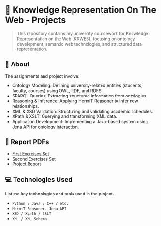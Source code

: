 # 📌 Knowledge Representation On The Web - Projects
> This repository contains my university coursework for Knowledge Representation on the Web (KRWEB), focusing on ontology development, semantic web technologies, and structured data representation.


## 📜 About
The assignments and project involve:

- Ontology Modeling: Defining university-related entities (students, faculty, courses) using OWL, RDF, and RDFS.
- SPARQL Queries: Extracting structured information from ontologies.
- Reasoning & Inference: Applying HermiT Reasoner to infer new relationships.
- XML & XSD Validation: Structuring and validating academic schedules.
- XPath & XSLT: Querying and transforming XML data.
- Application Development: Implementing a Java-based system using Jena API for ontology interaction.


## 📑 Report PDFs
- [First Exercises Set](https://github.com/alex-xiarchos/ceid-krweb/blob/main/KRWEB_1059619_ASK_1_doc.pdf)
- [Second Exercises Set](https://github.com/alex-xiarchos/ceid-krweb/blob/main/KRWEB_1059619_ASK_2.pdf)
- [Project Report]([./reports/project-report.pdf](https://github.com/alex-xiarchos/ceid-krweb/blob/main/KRWEB_PROJECT_report.pdf))


## 💻 Technologies Used
List the key technologies and tools used in the project.

- `Python / Java / C++ / etc.`
- `HermiT Reasoner, Jena API`
- `XSD / Xpath / XSLT`
- `XML / XML Schema`

